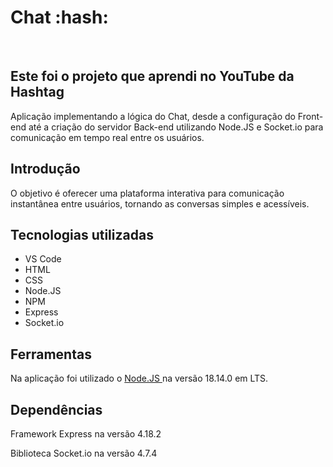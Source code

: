 <h1> Chat :hash: </h1>
<br>

<h2> Este foi o projeto que aprendi no YouTube da Hashtag </h2>
<p> Aplicação implementando a lógica do Chat, desde a configuração do Front-end até a criação do servidor Back-end utilizando Node.JS e Socket.io para comunicação em tempo real entre os usuários. </p>

<h2> Introdução </h2>
O objetivo é oferecer uma plataforma interativa para comunicação instantânea entre usuários, tornando as conversas simples e acessíveis.

## Tecnologias utilizadas
* VS Code
* HTML
* CSS
* Node.JS
* NPM
* Express
* Socket.io


## Ferramentas
Na aplicação foi utilizado o <a href="https://nodejs.org/en/download" target="_blank" > Node.JS </a>  na versão 18.14.0 em LTS.


## Dependências 
Framework Express na versão 4.18.2

Biblioteca Socket.io na versão 4.7.4
